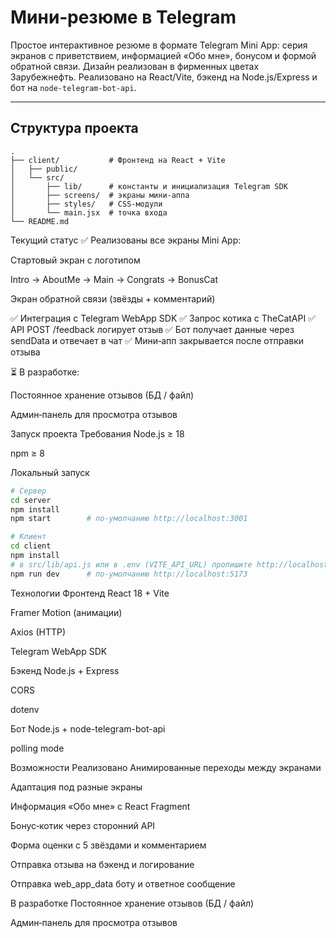 # Мини‑резюме в Telegram

Простое интерактивное резюме в формате Telegram Mini App: серия экранов с приветствием, информацией «Обо мне», бонусом и формой обратной связи. Дизайн реализован в фирменных цветах Зарубежнефть. Реализовано на React/Vite, бэкенд на Node.js/Express и бот на `node-telegram-bot-api`.

---

## Структура проекта

```text
.
├── client/           # Фронтенд на React + Vite
│   ├── public/
│   └── src/
│       ├── lib/      # константы и инициализация Telegram SDK
│       ├── screens/  # экраны мини‑аппа
│       ├── styles/   # CSS-модули
│       └── main.jsx  # точка входа
└── README.md
```
Текущий статус
✅ Реализованы все экраны Mini App:

Стартовый экран с логотипом

Intro → AboutMe → Main → Congrats → BonusCat

Экран обратной связи (звёзды + комментарий)

✅ Интеграция с Telegram WebApp SDK
✅ Запрос котика с TheCatAPI
✅ API POST /feedback логирует отзыв
✅ Бот получает данные через sendData и отвечает в чат
✅ Мини‑апп закрывается после отправки отзыва

⏳ В разработке:

Постоянное хранение отзывов (БД / файл)

Админ‑панель для просмотра отзывов

Запуск проекта
Требования
Node.js ≥ 18

npm ≥ 8

Локальный запуск
```bash
# Сервер
cd server
npm install
npm start        # по‑умолчанию http://localhost:3001

# Клиент
cd client
npm install
# в src/lib/api.js или в .env (VITE_API_URL) пропишите http://localhost:3001
npm run dev      # по‑умолчанию http://localhost:5173
```
Технологии
Фронтенд
React 18 + Vite

Framer Motion (анимации)

Axios (HTTP)

Telegram WebApp SDK

Бэкенд
Node.js + Express

CORS

dotenv

Бот
Node.js + node-telegram-bot-api

polling mode

Возможности
Реализовано
Анимированные переходы между экранами

Адаптация под разные экраны

Информация «Обо мне» с React Fragment

Бонус‑котик через сторонний API

Форма оценки с 5 звёздами и комментарием

Отправка отзыва на бэкенд и логирование

Отправка web_app_data боту и ответное сообщение

В разработке
Постоянное хранение отзывов (БД / файл)

Админ‑панель для просмотра отзывов